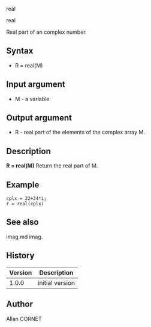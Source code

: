 



real


real

Real part of an complex number.

## Syntax

- R = real(M)

## Input argument

 - M - a variable

## Output argument

 - R - real part of the elements of the complex array M.

## Description


  <p><b>R = real(M)</b> Return the real part of M.</p>


## Example

```Nelson
cplx = 22+34*i;
r = real(cplx)
```

## See also

imag.md imag.
## History

|Version|Description|
|------|------|
|1.0.0|initial version|


## Author

Allan CORNET



